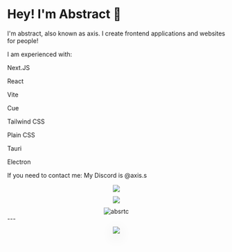# Hey! I'm Abstract 👋
I'm abstract, also known as axis. I create frontend applications and websites for people!

I am experienced with:

Next.JS

React

Vite

Cue

Tailwind CSS

Plain CSS

Tauri

Electron

If you need to contact me: My Discord is @axis.s

<div align="center" style="margin-top: 10px">
    <img src="https://lanyard.cnrad.dev/api/699353540585586759?borderRadius=8px&theme=dark)](https://discord.com/users/699353540585586759">
</div>

<div align="center" style="margin-top: 10px">
    <img src="https://github-readme-stats.vercel.app/api/top-langs/?username=absrtc&layout=compact&theme=highcontrast&hide_border=true%22">
</div>

<div align="center" style="margin-top: 10px">
    <img src="https://komarev.com/ghpvc/?username=absrtc&label=Profile%20views&color=0e75b6&style=flat" alt="absrtc" />
</div>
---

<div align="center">
    <img 
        src="https://github-readme-stats.vercel.app/api?username=absrtc&show_icons=true&theme=dark&hide_border=false&rank_icon=github&title_color=58A6FF" 
        style="margin: 10px 0; box-shadow: 0 8px 30px rgba(0, 0, 0, 0.12);">
</div>
